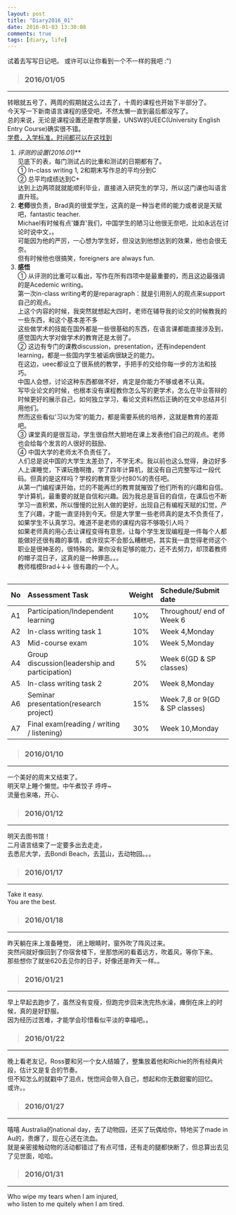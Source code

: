 ```yaml
---
layout: post
title: "Diary2016_01"
date: 2016-01-03 13:30:08
comments: true
tags: [diary, life]
---
```


试着去写写日记吧。 或许可以让你看到一个不一样的我吧 :")  

<!--more-->
   

>### 2016/01/05 ###
----------
转眼就五号了，两周的假期就这么过去了，十周的课程也开始下半部分了。    
今天写一下新南语言课程的感受吧，不然太懒一直到最后都没写了。    
总的来说，无论是课程设置还是教学质量，UNSW的UEEC(University English Entry Course)确实很不错。     
[学费，入学标准，时间都可以在这找到](https://www.languages.unsw.edu.au/courses/academic-english/the-university-english-entry-course)    
1. **评测的设置*(2016.01)***   
见底下的表，每门测试占的比重和测试的日期都有了。       
① In-class writing 1, 2和期末写作总的平均分到C   
② 总平均成绩达到C+   
达到上边两项就就能顺利毕业，直接进入研究生的学习，所以这门课也叫语言直升班。   
2. **老师**很负责，Brad真的很爱学生，这真的是一种当老师的能力或者说是天赋吧，fantastic teacher.   
Michael有时候有点'嫌弃'我们，中国学生的陋习让他很无奈吧，比如永远在讨论时说中文，。    
可能因为他的严厉，一心想为学生好，但没达到他想达到的效果，他也会很无奈。   
但有时候他也很搞笑，foreigners are always fun.     
3. **感悟**    
① 从评测的比重可以看出，写作在所有四项中是最重要的，而且这边最强调的是Acedemic writing。   
第一次in-class writing考的是reparagraph：就是引用别人的观点来support自己的观点。   
上这个内容的时候，我突然就想起大四时，老师在辅导我的论文的时候教我的一些东西，和这个基本差不多    
这些做学术的技能在国外都是一些很基础的东西，在语言课都能直接涉及到，感觉国内大学对做学术的教育还是太弱了。    
② 这边有专门的课教discussion，presentation，还有independent learning，都是一些国内学生被诟病很缺乏的能力。    
在这边，ueec都设立了很系统的教学，手把手的交给你每一步的方法和技巧。   
中国人会想，讨论这种东西都做不好，肯定是你能力不够或者不认真。    
写毕业论文的时候，也根本没有课程教你怎么写的更学术，怎么在毕业答辩的时候更好的展示自己，如何独立学习，看论文资料然后正确的在文中总结并引用他们。    
然而这些看似'习以为常'的能力，都是需要系统的培养，这就是教育的差距吧。    
③ 课堂真的是很互动，学生很自然大胆地在课上发表他们自己的观点。老师也会给每个发言的人很好的鼓励、    
④ 中国大学的老师太不负责任了。    
人们总是说中国的大学生太差劲了，不学无术。我以前也这么觉得，身边好多人上课睡觉，下课玩撸啊撸，学了四年计算机，就没有自己完整写过一段代码。但真的是这样吗？学校的教育至少付80%的责任吧。       
从第一门编程课开始，烂的不能再烂的教育就摧毁了他们所有的兴趣和自信。    
学计算机，最重要的就是自信和兴趣。因为我总是盲目的自信，在课后也不断学习一直积累，所以慢慢的比别人做的更好，出现自己有编程天赋的幻觉，产生了兴趣，才能一直坚持到今天。但是大学里一些老师真的是太不负责任了，如果学生不认真学习。难道不是老师的课程内容不够吸引人吗？    
如果老师真的用心去让课程变得有意思，让每个学生发现编程是一件每个人都能做好还很有趣的事情，或许现实不会那么糟糕吧，其实我一直觉得老师这个职业是很神圣的，很特殊的。果你没有足够的能力，还不去努力，却顶着教师的帽子混日子，这真的是一种罪恶。。。    
教师楷模Brad↓↓↓ 很有趣的一个人。   
<img  style="max-height:430px" class="lazy" data-original="/images/blog/160101_diary/Brad.JPG">
 

| No | Assessment Task   |  Weight  | Schedule/Submit date  
| :----: | :---- | :----: | :----- |
| A1    | Participation/Independent learning | 10% |Throughout/ end of Week 6  
| A2 | In-class writing task 1 | 10% | Week 4,Monday 
| A3 | Mid-course exam | 10% | Week 5,Monday 
| A4 | Group discussion(leadership and participation) | 5% | Week 6(GD & SP classes)    
| A5 | In-class writing task 2 | 20% | Week 8,Monday 
| A6 | Seminar presentation(research project) | 15% | Week 7,8 or 9(GD & SP classes)   
| A7 | Final exam(reading / writing / listening) | 30% | Week 10,Monday 

>### 2016/01/10 ###
----------
一个美好的周末又结束了。     
明天早上睡个懒觉。中午煮饺子 呼呼~     
流量也来咯，开心、   
<img  style="max-height:430px" class="lazy" data-original="/images/blog/160101_diary/optus.PNG">
 

>### 2016/01/12 ###
----------
明天去图书馆！    
二月语言结束了一定要多出去走走，     
去悉尼大学，去Bondi Beach，去蓝山，去动物园。。。        
 

>### 2016/01/17 ###
----------
Take it easy.      
You are the best.     
 

>### 2016/01/18 ###
----------
昨天躺在床上准备睡觉， 闭上眼睛时，窗外吹了阵风过来。    
突然间就好像回到了你宿舍楼下，坐那悠闲的看着远方，吹着风，等你下来。    
那些想你了就坐620去见你的日子，好像还是昨天一样。。    
 

>### 2016/01/21 ###
----------
早上早起去跑步了，虽然没有变瘦，但跑完步回来洗完热水澡，瘫倒在床上的时候，真的是好舒服。    
因为经历过苦难，才能学会珍惜看似平淡的幸福吧。。   
<img  style="max-height:430px" class="lazy" data-original="/images/blog/160101_diary/beach.jpg">
 


>### 2016/01/22 ###
----------
晚上看老友记，Ross要和另一个女人结婚了，整集放着他和Richie的所有经典片段，估计又是复合的节奏。    
但不知怎么的就戳中了泪点，恍惚间会带入自己，想起和你无数甜蜜的回忆。     
或许。。        
 

>### 2016/01/27 ###
----------
嘻嘻 Australia的national day，去了动物园，还买了玩偶给你，特地买了made in Au的，贵爆了，现在心还在流血。    
就是亲密接触动物的活动都错过了有点可惜，还有走的腿都快断了，但总算出去见了见世面，哈哈。    
<img  style="max-height:530px" class="lazy" data-original="/images/blog/160101_diary/zoo.JPG">
 

>### 2016/01/31 ###
----------
Who wipe my tears when I am injured,     
who listen to me quitely when I am tired.     
 